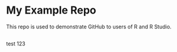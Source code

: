 # My Example Repo

This repo is used to demonstrate GitHub to users of R and R Studio.

## ###

##
test 123
